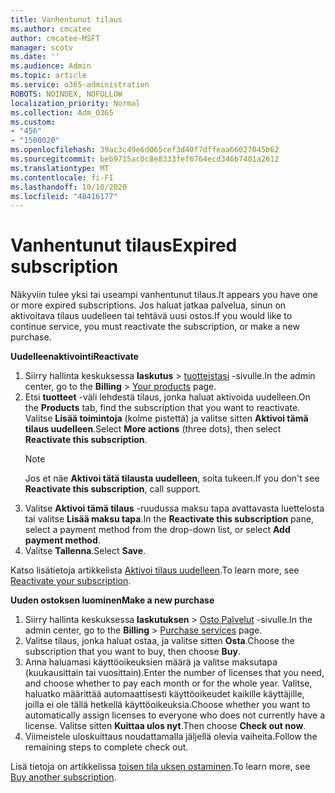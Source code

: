 ```yaml
---
title: Vanhentunut tilaus
ms.author: cmcatee
author: cmcatee-MSFT
manager: scotv
ms.date: ''
ms.audience: Admin
ms.topic: article
ms.service: o365-administration
ROBOTS: NOINDEX, NOFOLLOW
localization_priority: Normal
ms.collection: Adm_O365
ms.custom:
- "456"
- "1500020"
ms.openlocfilehash: 39ac3c49e6d065cef3d40f7dffeaa66027045b62
ms.sourcegitcommit: beb9715ac0c8e8333fef6764ecd346b7401a2612
ms.translationtype: MT
ms.contentlocale: fi-FI
ms.lasthandoff: 10/10/2020
ms.locfileid: "48416177"
---
```

# <a name="expired-subscription"></a><span data-ttu-id="48511-102">Vanhentunut tilaus</span><span class="sxs-lookup"><span data-stu-id="48511-102">Expired subscription</span></span>

<span data-ttu-id="48511-103">Näkyviin tulee yksi tai useampi vanhentunut tilaus.</span><span class="sxs-lookup"><span data-stu-id="48511-103">It appears you have one or more expired subscriptions.</span></span> <span data-ttu-id="48511-104">Jos haluat jatkaa palvelua, sinun on aktivoitava tilaus uudelleen tai tehtävä uusi ostos.</span><span class="sxs-lookup"><span data-stu-id="48511-104">If you would like to continue service, you must reactivate the subscription, or make a new purchase.</span></span>
  
<span data-ttu-id="48511-105">**Uudelleenaktivointi**</span><span class="sxs-lookup"><span data-stu-id="48511-105">**Reactivate**</span></span>
  
1. <span data-ttu-id="48511-106">Siirry hallinta keskuksessa **laskutus** \> [tuotteistasi](https://go.microsoft.com/fwlink/p/?linkid=842054) -sivulle.</span><span class="sxs-lookup"><span data-stu-id="48511-106">In the admin center, go to the **Billing** \> [Your products](https://go.microsoft.com/fwlink/p/?linkid=842054) page.</span></span>
2. <span data-ttu-id="48511-107">Etsi **tuotteet** -väli lehdestä tilaus, jonka haluat aktivoida uudelleen.</span><span class="sxs-lookup"><span data-stu-id="48511-107">On the **Products** tab, find the subscription that you want to reactivate.</span></span> <span data-ttu-id="48511-108">Valitse **Lisää toimintoja** (kolme pistettä) ja valitse sitten **Aktivoi tämä tilaus uudelleen**.</span><span class="sxs-lookup"><span data-stu-id="48511-108">Select **More actions** (three dots), then select **Reactivate this subscription**.</span></span>
    > [!NOTE]
    > <span data-ttu-id="48511-109">Jos et näe **Aktivoi tätä tilausta uudelleen**, soita tukeen.</span><span class="sxs-lookup"><span data-stu-id="48511-109">If you don't see **Reactivate this subscription**, call support.</span></span>
3. <span data-ttu-id="48511-110">Valitse **Aktivoi tämä tilaus** -ruudussa maksu tapa avattavasta luettelosta tai valitse **Lisää maksu tapa**.</span><span class="sxs-lookup"><span data-stu-id="48511-110">In the **Reactivate this subscription** pane, select a payment method from the drop-down list, or select **Add payment method**.</span></span>
4. <span data-ttu-id="48511-111">Valitse **Tallenna**.</span><span class="sxs-lookup"><span data-stu-id="48511-111">Select **Save**.</span></span>

<span data-ttu-id="48511-112">Katso lisätietoja artikkelista [Aktivoi tilaus uudelleen](https://docs.microsoft.com/microsoft-365/commerce/subscriptions/reactivate-your-subscription).</span><span class="sxs-lookup"><span data-stu-id="48511-112">To learn more, see [Reactivate your subscription](https://docs.microsoft.com/microsoft-365/commerce/subscriptions/reactivate-your-subscription).</span></span>

<span data-ttu-id="48511-113">**Uuden ostoksen luominen**</span><span class="sxs-lookup"><span data-stu-id="48511-113">**Make a new purchase**</span></span>
  
1. <span data-ttu-id="48511-114">Siirry hallinta keskuksessa **laskutuksen** \> [Osto Palvelut](https://go.microsoft.com/fwlink/p/?linkid=868433) -sivulle.</span><span class="sxs-lookup"><span data-stu-id="48511-114">In the admin center, go to the **Billing** \> [Purchase services](https://go.microsoft.com/fwlink/p/?linkid=868433) page.</span></span>
2. <span data-ttu-id="48511-115">Valitse tilaus, jonka haluat ostaa, ja valitse sitten **Osta**.</span><span class="sxs-lookup"><span data-stu-id="48511-115">Choose the subscription that you want to buy, then choose **Buy**.</span></span>
3. <span data-ttu-id="48511-116">Anna haluamasi käyttöoikeuksien määrä ja valitse maksutapa (kuukausittain tai vuosittain).</span><span class="sxs-lookup"><span data-stu-id="48511-116">Enter the number of licenses that you need, and choose whether to pay each month or for the whole year.</span></span> <span data-ttu-id="48511-117">Valitse, haluatko määrittää automaattisesti käyttöoikeudet kaikille käyttäjille, joilla ei ole tällä hetkellä käyttöoikeuksia.</span><span class="sxs-lookup"><span data-stu-id="48511-117">Choose whether you want to automatically assign licenses to everyone who does not currently have a license.</span></span> <span data-ttu-id="48511-118">Valitse sitten **Kuittaa ulos nyt**.</span><span class="sxs-lookup"><span data-stu-id="48511-118">Then choose **Check out now**.</span></span>
4. <span data-ttu-id="48511-119">Viimeistele uloskuittaus noudattamalla jäljellä olevia vaiheita.</span><span class="sxs-lookup"><span data-stu-id="48511-119">Follow the remaining steps to complete check out.</span></span>

<span data-ttu-id="48511-120">Lisä tietoja on artikkelissa [toisen tila uksen ostaminen](https://docs.microsoft.com/microsoft-365/commerce/buy-another-subscription).</span><span class="sxs-lookup"><span data-stu-id="48511-120">To learn more, see [Buy another subscription](https://docs.microsoft.com/microsoft-365/commerce/buy-another-subscription).</span></span>